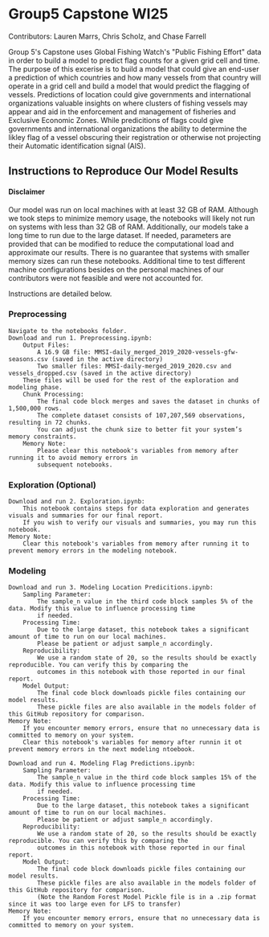 # Group5 Capstone WI25
Contributors: Lauren Marrs, Chris Scholz, and Chase Farrell

Group 5's Capstone uses Global Fishing Watch's "Public Fishing Effort" data in order to build a model to predict flag counts for a given grid cell and time. The purpose of this excerise is to build a model that could give an end-user a prediction of which countries and how many vessels from that country will operate in a grid cell and build a model that would predict the flagging of vessels. Predictions of location could give governments and international organizations valuable insights on where clusters of fishing vessels may appear and aid in the enforcement and management of fisheries and Exclusive Economic Zones. While predicitions of flags could give governments and international organizations the ability to determine the likley flag of a vessel obscuring their registration or otherwise not projecting their Automatic identification signal (AIS).

## Instructions to Reproduce Our Model Results

#### Disclaimer
Our model was run on local machines with at least 32 GB of RAM. Although we took steps to minimize memory usage, the notebooks will likely not run on systems with less than 32 GB of RAM. Additionally, our models take a long time to run due to the large dataset. If needed, parameters are provided that can be modified to reduce the computational load and approximate our results. There is no guarantee that systems with smaller memory sizes can run these notebooks. Additional time to test different machine configurations besides on the personal machines of our contributors were not feasible and were not accounted for.

Instructions are detailed below.

### Preprocessing

    Navigate to the notebooks folder.
    Download and run 1. Preprocessing.ipynb:
        Output Files:
            A 16.9 GB file: MMSI-daily_merged_2019_2020-vessels-gfw-seasons.csv (saved in the active directory)
            Two smaller files: MMSI-daily-merged_2019_2020.csv and vessels_dropped.csv (saved in the active directory)
        These files will be used for the rest of the exploration and modeling phase.
        Chunk Processing:
            The final code block merges and saves the dataset in chunks of 1,500,000 rows.
            The complete dataset consists of 107,207,569 observations, resulting in 72 chunks.
            You can adjust the chunk size to better fit your system’s memory constraints.
        Memory Note:
            Please clear this notebook's variables from memory after running it to avoid memory errors in 
            subsequent notebooks.
            
### Exploration (Optional)

    Download and run 2. Exploration.ipynb:
        This notebook contains steps for data exploration and generates visuals and summaries for our final report.
        If you wish to verify our visuals and summaries, you may run this notebook.
    Memory Note:
        Clear this notebook's variables from memory after running it to prevent memory errors in the modeling notebook.
   
### Modeling

    Download and run 3. Modeling Location Predicitions.ipynb:
        Sampling Parameter:
            The sample_n value in the third code block samples 5% of the data. Modify this value to influence processing time
            if needed.
        Processing Time:
            Due to the large dataset, this notebook takes a significant amount of time to run on our local machines. 
            Please be patient or adjust sample_n accordingly.
        Reproducibility:
            We use a random state of 20, so the results should be exactly reproducible. You can verify this by comparing the
            outcomes in this notebook with those reported in our final report.
        Model Output:
            The final code block downloads pickle files containing our model results.
            These pickle files are also available in the models folder of this GitHub repository for comparison.
    Memory Note:
        If you encounter memory errors, ensure that no unnecessary data is committed to memory on your system.
        Clear this notebook's variables for memory after runnin it ot prevent memory errors in the next modeling ntoebook.

    Download and run 4. Modeling Flag Predictions.ipynb:
        Sampling Parameter:
            The sample_n value in the third code block samples 15% of the data. Modify this value to influence processing time
            if needed.
        Processing Time:
            Due to the large dataset, this notebook takes a significant amount of time to run on our local machines. 
            Please be patient or adjust sample_n accordingly.
        Reproducibility:
            We use a random state of 20, so the results should be exactly reproducible. You can verify this by comparing the
            outcomes in this notebook with those reported in our final report.
        Model Output:
            The final code block downloads pickle files containing our model results.
            These pickle files are also available in the models folder of this GitHub repository for comparison. 
            (Note the Random Forest Model Pickle file is in a .zip format since it was too large even for LFS to transfer)
    Memory Note:
        If you encounter memory errors, ensure that no unnecessary data is committed to memory on your system.

